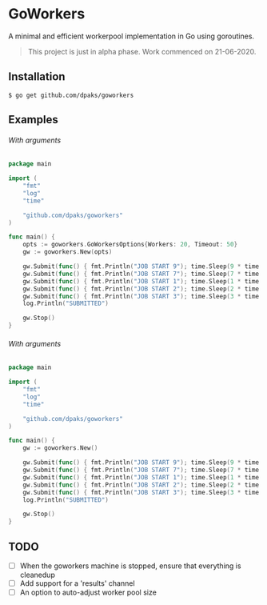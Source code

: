 # GoWorkers

A minimal and efficient workerpool implementation in Go using goroutines.
> This project is just in alpha phase. Work commenced on 21-06-2020.

## Installation
```
$ go get github.com/dpaks/goworkers
```

## Examples

###### With arguments
```go
package main

import (
	"fmt"
	"log"
	"time"

	"github.com/dpaks/goworkers"
)

func main() {
    opts := goworkers.GoWorkersOptions{Workers: 20, Timeout: 50}
    gw := goworkers.New(opts)

    gw.Submit(func() { fmt.Println("JOB START 9"); time.Sleep(9 * time.Second); fmt.Println("JOB END 9") })
    gw.Submit(func() { fmt.Println("JOB START 7"); time.Sleep(7 * time.Second); fmt.Println("JOB END 7") })
    gw.Submit(func() { fmt.Println("JOB START 1"); time.Sleep(1 * time.Second); fmt.Println("JOB END 1") })
    gw.Submit(func() { fmt.Println("JOB START 2"); time.Sleep(2 * time.Second); fmt.Println("JOB END 2") })
    gw.Submit(func() { fmt.Println("JOB START 3"); time.Sleep(3 * time.Second); fmt.Println("JOB END 3") })
    log.Println("SUBMITTED")

    gw.Stop()
}
```

###### With arguments
```go
package main

import (
	"fmt"
	"log"
	"time"

	"github.com/dpaks/goworkers"
)

func main() {
    gw := goworkers.New()

    gw.Submit(func() { fmt.Println("JOB START 9"); time.Sleep(9 * time.Second); fmt.Println("JOB END 9") })
    gw.Submit(func() { fmt.Println("JOB START 7"); time.Sleep(7 * time.Second); fmt.Println("JOB END 7") })
    gw.Submit(func() { fmt.Println("JOB START 1"); time.Sleep(1 * time.Second); fmt.Println("JOB END 1") })
    gw.Submit(func() { fmt.Println("JOB START 2"); time.Sleep(2 * time.Second); fmt.Println("JOB END 2") })
    gw.Submit(func() { fmt.Println("JOB START 3"); time.Sleep(3 * time.Second); fmt.Println("JOB END 3") })
    log.Println("SUBMITTED")

    gw.Stop()
}
```

## TODO
- [ ] When the goworkers machine is stopped, ensure that everything is cleanedup
- [ ] Add support for a 'results' channel
- [ ] An option to auto-adjust worker pool size
